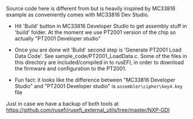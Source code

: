 
Source code here is different from but is heavily inspired by MC33816 example as conveniently comes with MC33816 Dev Studio.

* Hit 'Build' button in MC33816 Developer Studio to get assembly stuff in 'build' folder. At the moment we use PT2001 version 
of the chip so actually "PT2001 Developer studio"

* Once you are done wit 'Build' second step is 'Generate PT2001 Load Data Code'. See sample_code/PT2001_LoadData.c. Some of the files in this directory are included/compiled in to rusEFI, in order to download the firmware and configuration to the PT2001.

* Fun fact: it looks like the difference between "MC33816 Developer Studio" and "PT2001 Developer studio" is ``assembler\cipher\key4.key`` file

Just in case we have a backup of both tools at https://github.com/rusefi/rusefi_external_utils/tree/master/NXP-GDI